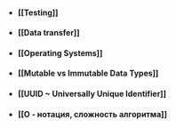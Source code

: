 - #### [[Testing]]
- #### [[Data transfer]]
- #### [[Operating Systems]]
- #### [[Mutable vs Immutable Data Types]]
- #### [[UUID ~ Universally Unique Identifier]]
- #### [[O - нотация, сложность алгоритма]]